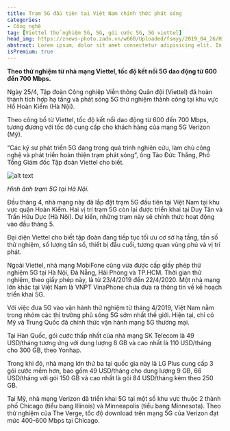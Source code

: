 ```yaml
---
title: Trạm 5G đầu tiên tại Việt Nam chính thức phát sóng
categories: 
- Công nghệ
tag: [Viettel thử nghiệm 5G, 5G, gói cước 5G, 5G viettel]
head_img: https://znews-photo.zadn.vn/w660/Uploaded/fsmyy/2019_04_26/Hinh_anh_tram_5G_tai_Ha_Noi_2.jpg
abstract: Lorem ipsum, dolor sit amet consectetur adipisicing elit. In fugit pariatur hic ipsa numquam eum consequatur temporibus asperiores ut? Ipsam?
isPremium: true
---
```


**Theo thử nghiệm từ nhà mạng Viettel, tốc độ kết nối 5G dao động từ 600 đến 700 Mbps.**

Ngày 25/4, Tập đoàn Công nghiệp Viễn thông Quân đội (Viettel) đã hoàn thành tích hợp hạ tầng và phát sóng 5G thử nghiệm thành công tại khu vực Hồ Hoàn Kiếm (Hà Nội).

Theo công bố từ Viettel, tốc độ kết nối dao động từ 600 đến 700 Mbps, tương đương với tốc độ cung cấp cho khách hàng của mạng 5G Verizon (Mỹ).

“Các kỹ sư phát triển 5G đang trong quá trình nghiên cứu, làm chủ công nghệ và phát triển hoàn thiện trạm phát sóng”, ông Tào Đức Thắng, Phó Tổng Giám đốc Tập đoàn Viettel cho biết.

![alt text](https://znews-photo.zadn.vn/w660/Uploaded/fsmyy/2019_04_26/Hinh_anh_tram_5G_tai_Ha_Noi_2.jpg)

*Hình ảnh trạm 5G tại Hà Nội.*

Đầu tháng 4, nhà mạng này đã lắp đặt trạm 5G đầu tiên tại Việt Nam tại khu vực quận Hoàn Kiếm. Hai vị trí trạm 5G còn lại được triển khai tại Duy Tân và Trần Hữu Dực (Hà Nội). Dự kiến, những trạm này sẽ chính thức hoạt động vào đầu tháng 5.

Đại diện Viettel cho biết tập đoàn đang tiếp tục tối ưu cơ sở hạ tầng, tần số thử nghiệm, số lượng tần số, thiết bị đầu cuối, tương quan vùng phủ và vị trí phát.

Ngoài Viettel, nhà mạng MobiFone cũng vừa được cấp giấy phép thử nghiệm 5G tại Hà Nội, Đà Nẵng, Hải Phòng và TP.HCM. Thời gian thử nghiệm, theo giấy phép này, là từ 23/4/2019 đến 22/4/2020. Một nhà mạng lớn khác tại Việt Nam là VNPT VinaPhone chưa đưa ra thông tin về kế hoạch triển khai 5G.

Với việc đưa 5G vào vận hành thử nghiệm từ tháng 4/2019, Việt Nam nằm trong nhóm các thị trường phủ sóng 5G sớm nhất thế giới. Hiện tại, chỉ có Mỹ và Trung Quốc đã chính thức vận hành mạng 5G thương mại.

Tại Hàn Quốc, gói cước thấp nhất của nhà mạng SK Telecom là 49 USD/tháng tương ứng với dung lượng 8 GB và cao nhất là 110 USD/tháng cho 300 GB, theo Yonhap.

Trong khi đó, nhà mạng lớn thứ ba tại quốc gia này là LG Plus cung cấp 3 gói cước mềm hơn, bao gồm 49 USD/tháng cho dung lượng 9 GB, 66 USD/tháng với gói 150 GB và cao nhất là gói 84 USD/tháng kèm theo 250 GB.

Tại Mỹ, nhà mạng Verizon đã triển khai 5G tại một số khu vực thuộc 2 thành phố Chicago (tiểu bang Illinois) và Minneapolis (tiểu bang Minnesota). Theo thử nghiệm của The Verge, tốc độ download trên mạng 5G của Verizon đạt mức 400-600 Mbps tại Chicago.
